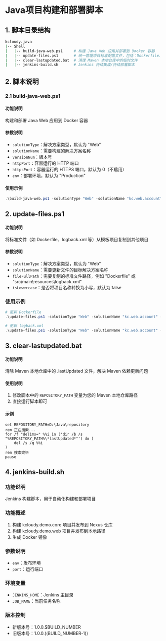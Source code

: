 # Java项目构建和部署脚本
## 1. 脚本目录结构
```bash
kcloudy.java
|-- Shell
|   |-- build-java-web.ps1     # 构建 Java Web 应用并部署到 Docker 容器
|   |-- update-files.ps1       # 统一管理项目标准配置文件，包括：Dockerfile、logback.xml
|   |-- clear-lastupdated.bat  # 清理 Maven 本地仓库中的临时文件
|   |-- jenkins-build.sh       # Jenkins 持续集成/持续部署脚本
```
## 2. 脚本说明
### 2.1 build-java-web.ps1
#### 功能说明
构建和部署 Java Web 应用到 Docker 容器

#### 参数说明
* `solutionType`：解决方案类型，默认为 "Web"
* `solutionName`：需要构建的解决方案名称
* `versionNum`：版本号
* `httpPort`：容器运行的 HTTP 端口
* `httpsPort`：容器运行的 HTTPS 端口，默认为 0（不启用）
* `env`：部署环境，默认为 "Production"

#### 使用示例
```powershell
.\build-java-web.ps1 -solutionType "Web" -solutionName "kc.web.account" -versionNum 1 -httpPort 2001 -httpsPort 0 -env "Production"
```

## 2. update-files.ps1
#### 功能说明
将标准文件（如 Dockerfile、logback.xml 等）从模板项目复制到其他项目

#### 参数说明
* `solutionType`：解决方案类型，默认为 "Web"
* `solutionName`：需要更新文件的目标解决方案名称
* `fileFullPath`：需要复制的标准文件路径，例如 "Dockerfile" 或 "src\main\resources\logback.xml"
* `isLowercase`：是否将项目名称转换为小写，默认为 false

### 使用示例
```powershell
# 更新 Dockerfile
.\update-files.ps1 -solutionType "Web" -solutionName "kc.web.account" -fileFullPath "Dockerfile" -isLowercase $true

# 更新 logback.xml
.\update-files.ps1 -solutionType "Web" -solutionName "kc.web.account" -fileFullPath "src\main\resources\logback.xml" -isLowercase $true
```

## 3. clear-lastupdated.bat
#### 功能说明
清除 Maven 本地仓库中的 .lastUpdated 文件，解决 Maven 依赖更新问题

#### 使用说明
1. 修改脚本中的 `REPOSITORY_PATH` 变量为您的 Maven 本地仓库路径
2. 直接运行脚本即可

#### 示例
```batch
set REPOSITORY_PATH=D:\Java\repository
rem 正在搜索...
for /f "delims=" %%i in ('dir /b /s "%REPOSITORY_PATH%\*lastUpdated*"') do (
    del /s /q %%i
)
rem 搜索完毕
pause
```

## 4. jenkins-build.sh

### 功能说明
Jenkins 构建脚本，用于自动化构建和部署项目

### 功能概述
1. 构建 kcloudy.demo.core 项目并发布到 Nexus 仓库
2. 构建 kcloudy.demo.web 项目并发布到本地路径
3. 生成 Docker 镜像

### 参数说明
* `env`：发布环境
* `port`：运行端口

### 环境变量
* `JENKINS_HOME`：Jenkins 主目录
* `JOB_NAME`：当前任务名称

### 版本控制
* 新版本号：1.0.0.$BUILD_NUMBER
* 旧版本号：1.0.0.$(($BUILD_NUMBER-1))

